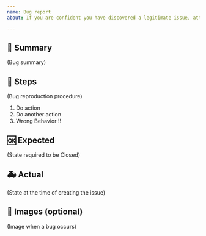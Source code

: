 ```yaml
---
name: Bug report
about: If you are confident you have discovered a legitimate issue, attach logs and reproduction steps to this issue. Failure to provide sufficient information will likely cause this issue to go stale and eventually be deleted.

---
```


## 🐛 Summary

(Bug summary)

## 👀 Steps

(Bug reproduction procedure)

1. Do action
2. Do another action
3. Wrong Behavior !!

## 🆗 Expected

(State required to be Closed)

## 🚑 Actual

(State at the time of creating the issue)

## 📎 Images (optional)

(Image when a bug occurs)
